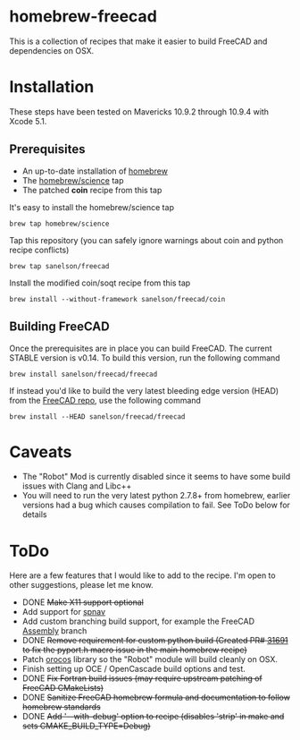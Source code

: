 # homebrew-freecad

This is a collection of recipes that make it easier to build FreeCAD and dependencies on OSX.

# Installation

These steps have been tested on Mavericks 10.9.2 through 10.9.4 with Xcode 5.1.

## Prerequisites

* An up-to-date installation of [homebrew](http://brew.sh)
* The [homebrew/science](https://github.com/Homebrew/homebrew-science) tap
* The patched **coin** recipe from this tap

It's easy to install the homebrew/science tap

    brew tap homebrew/science

Tap this repository (you can safely ignore warnings about coin and python recipe conflicts)

    brew tap sanelson/freecad

Install the modified coin/soqt recipe from this tap

    brew install --without-framework sanelson/freecad/coin

## Building FreeCAD

Once the prerequisites are in place you can build FreeCAD.  The current STABLE version is v0.14.  To build this version, run the following command

    brew install sanelson/freecad/freecad

If instead you'd like to build the very latest bleeding edge version (HEAD) from the [FreeCAD repo](https://github.com/FreeCAD/FreeCAD_sf_master), use the following command

    brew install --HEAD sanelson/freecad/freecad

# Caveats

* The "Robot" Mod is currently disabled since it seems to have some build issues with Clang and Libc++
* You will need to run the very latest python 2.7.8+ from homebrew, earlier versions had a bug which causes compilation to fail. See ToDo below for details

# ToDo

Here are a few features that I would like to add to the recipe.  I'm open to other suggestions, please let me know.

* DONE ~~Make X11 support optional~~
* Add support for [spnav](https://pypi.python.org/pypi/spnav/0.9)
* Add custom branching build support, for example the FreeCAD [Assembly](http://sourceforge.net/p/free-cad/code/ci/jriegel/dev-assembly/~/tree/) branch
* DONE ~~Remove requirement for custom python build (Created PR# [31691](https://github.com/Homebrew/homebrew/pull/31691) to fix the pyport.h macro issue in the main homebrew recipe)~~
* Patch [orocos](https://github.com/orocos/orocos_kinematics_dynamics/commit/0c6f37fdbe62f863ea3e27765d99e9ea562149b7) library so the "Robot" module will build cleanly on OSX.
* Finish setting up OCE / OpenCascade build options and test.
* DONE ~~Fix Fortran build issues (may require upstream patching of FreeCAD CMakeLists)~~
* DONE ~~Sanitize FreeCAD homebrew formula and documentation to follow homebrew standards~~
* DONE ~~Add '--with-debug' option to recipe (disables 'strip' in make and sets CMAKE_BUILD_TYPE=Debug)~~
